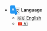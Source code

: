 - <div><img style="vertical-align:middle" src="./assets/img/translate.svg" width=32px> <b>Language</b></div>

  - [:uk: English](/)
  - [<div><img style="vertical-align:middle" src="./assets/img/vn_flag.svg" width=16px> Vi</div>](/vi/)